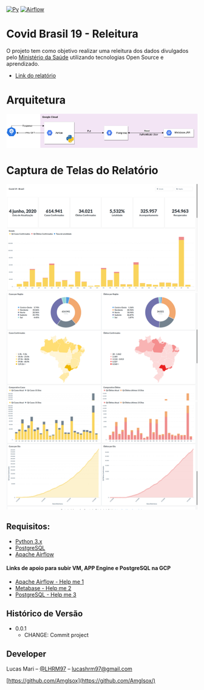 [![Py][python-image]][python-url]  [![Airflow][airflow-image]][airflow-url]

# Covid Brasil 19 - Releitura
O projeto tem como objetivo realizar uma releitura dos dados divulgados pelo [Ministério da Saúde](https://covid.saude.gov.br/) utilizando tecnologias Open Source e aprendizado.
- [Link do relatório](https://cutt.ly/ayBOdsc)

# Arquitetura 
![](arquitetura.png)

# Captura de Telas do Relatório
![](part2.png)
![](part3.png)
![](part4.png)

## Requisitos:
- [Python 3.x](python-url)
- [PostgreSQL](postgres-url)
- [Apache Airflow](airflow-url)

#### Links de apoio para subir VM, APP Engine e PostgreSQL na GCP
- [Apache Airflow - Help me 1](airflow-help)
- [Metabase - Help me 2](metabase-help)
- [PostgreSQL - Help me 3](sql-help)

## Histórico de Versão

* 0.0.1
    * CHANGE: Commit project


## Developer

Lucas Mari – [@LHRM97](https://twitter.com/LHRM97) – lucashrm97@gmail.com

[https://github.com/Amglsox](https://github.com/Amglsox/)

<!-- Markdown link & img dfn's -->
[python-image]: https://camo.githubusercontent.com/1ffe5b1d477c7a0a8c3a954048fb57d676ac1614/68747470733a2f2f696d672e736869656c64732e696f2f707970692f707976657273696f6e732f6b756265726e657465732e737667
[python-url]: https://www.python.org/
[airflow-image]:https://camo.githubusercontent.com/a0f8662456135c05bf3117cb70a1aaa55c0d3604/687474703a2f2f696d672e736869656c64732e696f2f3a6c6963656e73652d417061636865253230322d626c75652e737667
[airflow-url]:https://airflow.apache.org/
[postgres-url]: https://www.postgresql.org/
[airflow-help]: http://edgeventures.com/kb/post/2018/10/26/setup-airflow-on-ubuntu-18
[metabase-help]: https://www.cloudbooklet.com/install-metabase-on-google-cloud-with-docker-app-engine/
[gcp-help]: https://cloud.google.com/sdk/docs/
[sql-help]: https://www.cloudbooklet.comcreate-cloud-sql-instance-and-connect-to-vm-instance-in-gcp/#second-generation